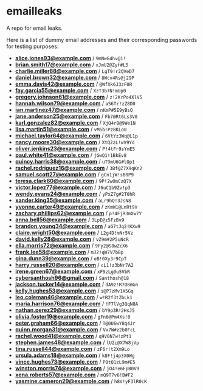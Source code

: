 # emailleaks
A repo for email leaks.

Here is a list of dummy email addresses and their corresponding passwords for testing purposes:

- **alice.jones93@example.com** / `9mNwG4hv@1!`
- **brian.smith17@example.com** / `xJmU2@Zyf#L5`
- **charlie.miller88@example.com** / `LgT9!r2QVeD7`
- **daniel.brown32@example.com** / `8Wcv4Rs@j29P`
- **emma.davis42@example.com** / `@WfXk6J3zF0R`
- **fay.garcia55@example.com** / `XzT3b7N!mUp0`
- **gregory.johnson61@example.com** / `z!2KrPo4XlV5`
- **hannah.wilson79@example.com** / `aS6Tr!zZ8D0`
- **ian.martinez47@example.com** / `nKmP#5E9yBsQ`
- **jane.anderson25@example.com** / `Fb7@Rt6Ls3V0`
- **karl.gonzalez82@example.com** / `XjQ4rB@9We1N`
- **lisa.martin51@example.com** / `vM5b!Pz8KLo0`
- **michael.taylor64@example.com** / `6VtYz3Wq@L1p`
- **nancy.moore30@example.com** / `XtQ2zL!wV9Yd`
- **oliver.jenkins23@example.com** / `P!4tFr9sYmE5`
- **paul.white41@example.com** / `jGwQ1!1BkEv8`
- **quincy.harris38@example.com** / `uT9mU6G#lOp1`
- **rachel.rodriguez16@example.com** / `3Bf@Z7X9qKn2`
- **samuel.scott27@example.com** / `gCn1jW!sB0P9`
- **teresa.clark60@example.com** / `9P!2wOmCzQ7X`
- **victor.lopez77@example.com** / `J6uC1b9Zv!p3`
- **wendy.evans24@example.com** / `yPxZ7g#2T0hR`
- **xander.king35@example.com** / `aLr9hQ!3JsN8`
- **yvonne.carter49@example.com** / `zKmW1@LnRt9V`
- **zachary.phillips62@example.com** / `p!4FjR3mXw7Y`
- **anna.bell56@example.com** / `3LpE@z5FzBv9`
- **brandon.young34@example.com** / `aG7tJq2!KXw9`
- **claire.wright50@example.com** / `L2g4D!mNr5Vz`
- **david.kelly28@example.com** / `vZ9m#2P5uNcR`
- **ella.morris72@example.com** / `9Fy2@S8wZcX6`
- **frank.lee58@example.com** / `mJ2!qW7V7bBp`
- **gina.dunn39@example.com** / `eB!0Xy3r9CpT`
- **harry.russell20@example.com** / `cL1!z3bNr7A2`
- **irene.green67@example.com** / `xF9zLg@u5VbR`
- **cybersanthosh96@gmail.com** / `Santhosh@18`
- **jackson.tucker14@example.com** / `dA9z!R7O8mGn`
- **kelly.hughes53@example.com** / `i@P7zMv1X5Gq`
- **leo.coleman46@example.com** / `w!R2f3tZbLk1`
- **maria.harrison76@example.com** / `!F7lVg3QqN8A`
- **nathan.perez29@example.com** / `bY9p3R!2HsJ5`
- **olivia.foster19@example.com** / `gFn6@Pm4Xs!0`
- **peter.graham66@example.com** / `T@0U6wY8q4Jr`
- **quinn.morgan31@example.com** / `Vx7W#z2b0FcL`
- **rachel.wood41@example.com** / `q9V0N7w!zPt1`
- **stephen.james48@example.com** / `lU2i@X7W8jVp`
- **tina.russell44@example.com** / `zF6r!t2Xm9Lo`
- **ursula.adams18@example.com** / `k8F!j4p3X0Wg`
- **vince.hughes73@example.com** / `P0tQ1zL9m#E5`
- **winston.morris74@example.com** / `jO4!e6FpB0V9`
- **xena.roberts57@example.com** / `mQ9T7v6!B#F2`
- **yasmine.cameron29@example.com** / `h8V!yF3lR0cK`
